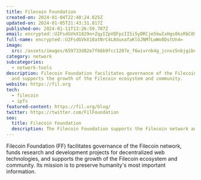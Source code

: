 ```yaml
---
title: Filecoin Foundation
created-on: 2024-01-04T22:40:24.825Z
updated-on: 2024-01-05T21:43:31.817Z
published-on: 2024-01-11T13:26:59.787Z
email: encrypted::U2FsdGVkX1829n+ZqyIZpVQFpzII5i5yDRCje5kwIxHgs0ksRbCO92DazJEkQwFu
full-name: encrypted::U2FsdGVkX18atNrC4L8duxafaKlGJNM7LwWo0DstUn4=
image:
  src: /assets/images/659733d82e7f66b9fcc1207e_f6wivrnb4g_jcnxz5nbjgibuwdr2lejvhqh4hpyebuc.svg
category: network
subcategories:
  - network-tools
description: Filecoin Foundation facilitates governance of the Filecoin network
  and supports the growth of the Filecoin ecosystem and community.
website: https://fil.org
tech:
  - filecoin
  - ipfs
featured-content: https://fil.org/blog/
twitter: https://twitter.com/FilFoundation
seo:
  title: Filecoin Foundation
  description: The Filecoin Foundation supports the Filecoin network and its ecosystem.
---
```


Filecoin Foundation (FF) facilitates governance of the Filecoin network, funds research and development projects for decentralized web technologies, and supports the growth of the Filecoin ecosystem and community. Its mission is to preserve humanity's most important information.
